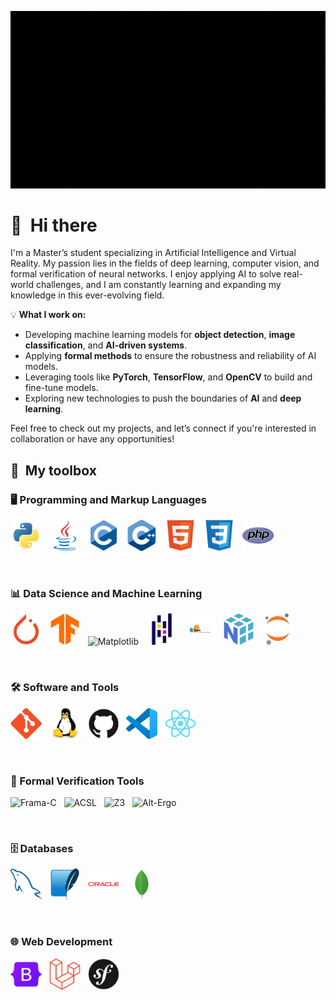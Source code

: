![Hey there, I'm Houda. I'm passionate about AI, deep learning, and computer vision. Check out my work!](https://github.com/hudakhadiri/hudakhadiri/raw/main/hello.gif)

# 👋 &nbsp;Hi there

I'm a Master’s student specializing in Artificial Intelligence and Virtual Reality. My passion lies in the fields of deep learning, computer vision, and formal verification of neural networks. I enjoy applying AI to solve real-world challenges, and I am constantly learning and expanding my knowledge in this ever-evolving field.

💡 **What I work on:**
- Developing machine learning models for **object detection**, **image classification**, and **AI-driven systems**.
- Applying **formal methods** to ensure the robustness and reliability of AI models.
- Leveraging tools like **PyTorch**, **TensorFlow**, and **OpenCV** to build and fine-tune models.
- Exploring new technologies to push the boundaries of **AI** and **deep learning**.

Feel free to check out my projects, and let’s connect if you're interested in collaboration or have any opportunities!



## 🧰 &nbsp;My toolbox

### 🖥️ Programming and Markup Languages

<p align="left">
  <img src="https://raw.githubusercontent.com/devicons/devicon/master/icons/python/python-original.svg" alt="Python" width="50" height="50"/> &nbsp;
  <img src="https://raw.githubusercontent.com/devicons/devicon/master/icons/java/java-original.svg" alt="Java" width="50" height="50"/> &nbsp;
  <img src="https://raw.githubusercontent.com/devicons/devicon/master/icons/c/c-original.svg" alt="C" width="50" height="50"/> &nbsp;
  <img src="https://raw.githubusercontent.com/devicons/devicon/master/icons/cplusplus/cplusplus-original.svg" alt="C++" width="50" height="50"/> &nbsp;
  <img src="https://raw.githubusercontent.com/devicons/devicon/master/icons/html5/html5-original.svg" alt="HTML5" width="50" height="50"/> &nbsp;
  <img src="https://raw.githubusercontent.com/devicons/devicon/master/icons/css3/css3-original.svg" alt="CSS3" width="50" height="50"/> &nbsp;
  <img src="https://raw.githubusercontent.com/devicons/devicon/master/icons/php/php-original.svg" alt="PHP" width="50" height="50"/>
</p>

<br>

### 📊 Data Science and Machine Learning

<p align="left">
  <img src="https://raw.githubusercontent.com/devicons/devicon/master/icons/pytorch/pytorch-original.svg" alt="PyTorch" width="50" height="50"/> &nbsp;
  <img src="https://raw.githubusercontent.com/devicons/devicon/master/icons/tensorflow/tensorflow-original.svg" alt="TensorFlow" width="50" height="50"/> &nbsp;
  <img src="https://raw.githubusercontent.com/matplotlib/matplotlib/master/logo/matplotlib-2.1.svg" alt="Matplotlib" width="50" height="50"/> &nbsp;
  <img src="https://raw.githubusercontent.com/devicons/devicon/master/icons/pandas/pandas-original.svg" alt="Pandas" width="50" height="50"/> &nbsp;
  <img src="https://raw.githubusercontent.com/scikit-learn/scikit-learn/main/doc/logos/scikit-learn-logo.svg" alt="Scikit-learn" width="50" height="50"/> &nbsp;
  <img src="https://raw.githubusercontent.com/devicons/devicon/master/icons/numpy/numpy-original.svg" alt="NumPy" width="50" height="50"/> &nbsp;
  <img src="https://raw.githubusercontent.com/devicons/devicon/master/icons/jupyter/jupyter-original.svg" alt="Jupyter" width="50" height="50"/>
</p>

<br>

### 🛠️ Software and Tools

<p align="left">
  <img src="https://raw.githubusercontent.com/devicons/devicon/master/icons/git/git-original.svg" alt="Git" width="50" height="50"/> &nbsp;
  <img src="https://raw.githubusercontent.com/devicons/devicon/master/icons/linux/linux-original.svg" alt="Linux" width="50" height="50"/> &nbsp;
  <img src="https://raw.githubusercontent.com/devicons/devicon/master/icons/github/github-original.svg" alt="GitHub" width="50" height="50"/> &nbsp;
  <img src="https://raw.githubusercontent.com/devicons/devicon/master/icons/vscode/vscode-original.svg" alt="VS Code" width="50" height="50"/> &nbsp;
  <img src="https://raw.githubusercontent.com/devicons/devicon/master/icons/react/react-original.svg" alt="React" width="50" height="50"/>
</p>

<br>

### 🧪 Formal Verification Tools

<p align="left">
  <img src="https://example.com/path-to-your-frama-c-logo.svg" alt="Frama-C" width="50" height="50"/> &nbsp;
  <img src="https://example.com/path-to-your-acsl-logo.svg" alt="ACSL" width="50" height="50"/> &nbsp;
  <img src="https://example.com/path-to-your-z3-logo.svg" alt="Z3" width="50" height="50"/> &nbsp;
  <img src="https://example.com/path-to-your-alt-ergo-logo.svg" alt="Alt-Ergo" width="50" height="50"/>
</p>

<br>

### 🗄️ Databases

<p align="left">
  <img src="https://raw.githubusercontent.com/devicons/devicon/master/icons/mysql/mysql-original.svg" alt="MySQL" width="50" height="50"/> &nbsp;
  <img src="https://raw.githubusercontent.com/devicons/devicon/master/icons/sqlite/sqlite-original.svg" alt="SQLite" width="50" height="50"/> &nbsp;
  <img src="https://raw.githubusercontent.com/devicons/devicon/master/icons/oracle/oracle-original.svg" alt="Oracle" width="50" height="50"/> &nbsp;
  <img src="https://raw.githubusercontent.com/devicons/devicon/master/icons/mongodb/mongodb-original.svg" alt="MongoDB" width="50" height="50"/>
</p>

<br>

### 🌐 Web Development

<p align="left">
  <img src="https://raw.githubusercontent.com/devicons/devicon/master/icons/bootstrap/bootstrap-original.svg" alt="Bootstrap" width="50" height="50"/> &nbsp;
  <img src="https://raw.githubusercontent.com/devicons/devicon/master/icons/laravel/laravel-original.svg" alt="Laravel" width="50" height="50"/> &nbsp;
  <img src="https://raw.githubusercontent.com/devicons/devicon/master/icons/symfony/symfony-original.svg" alt="Symfony" width="50" height="50"/>
</p>

<br>





